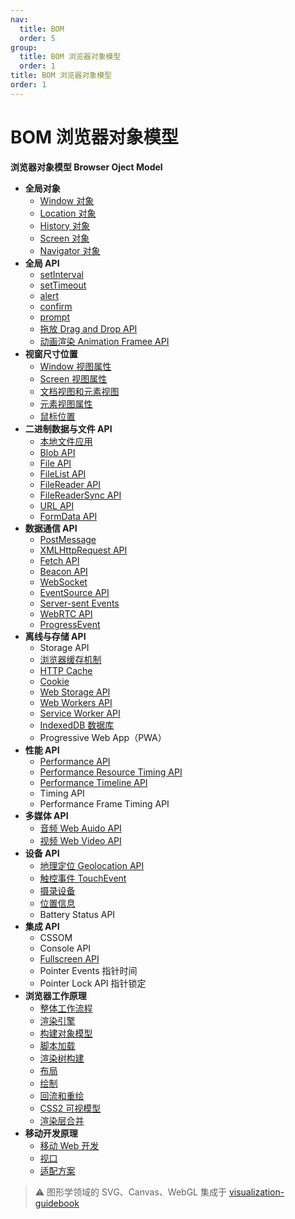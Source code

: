 ```yaml
---
nav:
  title: BOM
  order: 5
group:
  title: BOM 浏览器对象模型
  order: 1
title: BOM 浏览器对象模型
order: 1
---
```


# BOM 浏览器对象模型

**浏览器对象模型 Browser Oject Model**

- **全局对象**
  - [Window 对象](/browser-object-model/window/window)
  - [Location 对象](/browser-object-model/window/location)
  - [History 对象](/browser-object-model/window/history)
  - [Screen 对象](/browser-object-model/window/screen)
  - [Navigator 对象](/browser-object-model/window/navigator)
- **全局 API**
  - [setInterval](/browser-object-model/web-event/set-interval)
  - [setTimeout](/browser-object-model/web-event/set-time-out)
  - [alert](/browser-object-model/web-event/alert)
  - [confirm](/browser-object-model/web-event/confirm)
  - [prompt](/browser-object-model/web-event/prompt)
  - [拖放 Drag and Drop API](/browser-object-model/web-event/drag-and-drop-api)
  - [动画渲染 Animation Framee API](/browser-object-model/web-event/request-animation-frame)
- **视窗尺寸位置**
  - [Window 视图属性](/browser-object-model/window-position/window-view-properties)
  - [Screen 视图属性](/browser-object-model/window-position/screen-view-properties)
  - [文档视图和元素视图](/browser-object-model/window-position/document-view-and-element-view)
  - [元素视图属性](/browser-object-model/window-position/element-view-properties)
  - [鼠标位置](/browser-object-model/window-position/mouse-position)
- **二进制数据与文件 API**
  - [本地文件应用](/browser-object-model/binary-data-and-files/local-files-application)
  - [Blob API](/browser-object-model/binary-data-and-files/blob)
  - [File API](/browser-object-model/binary-data-and-files/file)
  - [FileList API](/browser-object-model/binary-data-and-files/file-list)
  - [FileReader API](/browser-object-model/binary-data-and-files/file-reader)
  - [FileReaderSync API](/browser-object-model/binary-data-and-files/file-reader-sync)
  - [URL API](/browser-object-model/binary-data-and-files/url)
  - [FormData API](/browser-object-model/binary-data-and-files/form-data)
- **数据通信 API**
  - [PostMessage](/browser-object-model/connectivity/post-message)
  - [XMLHttpRequest API](/browser-object-model/connectivity/xmlhttprequest)
  - [Fetch API](/browser-object-model/connectivity/fetch)
  - [Beacon API](/browser-object-model/connectivity/beacon)
  - [WebSocket](/browser-object-model/connectivity/web-socket)
  - [EventSource API](/browser-object-model/connectivity/event-source)
  - [Server-sent Events](/browser-object-model/connectivity/server-sent-events)
  - [WebRTC API](/browser-object-model/connectivity/web-real-time-communication)
  - [ProgressEvent](/browser-object-model/connectivity/progress-event)
- **离线与存储 API**
  - Storage API
  - [浏览器缓存机制](/browser-object-model/offline-and-storage/web-cache)
  - [HTTP Cache](/browser-object-model/offline-and-storage/http-cache)
  - [Cookie](/browser-object-model/offline-and-storage/cookie)
  - [Web Storage API](/browser-object-model/offline-and-storage/web-storage)
  - [Web Workers API](/browser-object-model/offline-and-storage/web-workers)
  - [Service Worker API](/browser-object-model/offline-and-storage/service-worker)
  - [IndexedDB 数据库](/browser-object-model/offline-and-storage/indexedDB)
  - Progressive Web App（PWA）
- **性能 API**
  - [Performance API](/browser-object-model/performance/performance)
  - [Performance Resource Timing API](/browser-object-model/performance/performance-resource-timing)
  - [Performance Timeline API](/browser-object-model/performance/performance-timeline)
  - Timing API
  - Performance Frame Timing API
- **多媒体 API**
  - [音频 Web Auido API](/browser-object-model/multimedia/audio)
  - [视频 Web Video API](/browser-object-model/multimedia/video)
- **设备 API**
  - [地理定位 Geolocation API](/browser-object-model/device/geolocation)
  - [触控事件 TouchEvent](/browser-object-model/device/touch-event)
  - [摄录设备](/browser-object-model/device/camera)
  - [位置信息](/browser-object-model/device/position)
  - Battery Status API
- **集成 API**
  - CSSOM
  - Console API
  - [Fullscreen API](/browser-object-model/integration/full-screen)
  - Pointer Events 指针时间
  - Pointer Lock API 指针锁定
- **浏览器工作原理**
  - [整体工作流程](/browser-object-model/browser-working-principle/workflow)
  - [渲染引擎](/browser-object-model/browser-working-principle/the-rendering-engine)
  - [构建对象模型](/browser-object-model/browser-working-principle/constructing-the-object-model)
  - [脚本加载](/browser-object-model/browser-working-principle/script-loads)
  - [渲染树构建](/browser-object-model/browser-working-principle/render-tree-construction)
  - [布局](/browser-object-model/browser-working-principle/layout)
  - [绘制](/browser-object-model/browser-working-principle/painting)
  - [回流和重绘](/browser-object-model/browser-working-principle/reflow-and-repaint)
  - [CSS2 可视模型](/browser-object-model/browser-working-principle/css2-visual-module)
  - [渲染层合并](/browser-object-model/browser-working-principle/composite)
- **移动开发原理**
  - [移动 Web 开发](/browser-object-model/wireless-development/mobile-web-development)
  - [视口](/browser-object-model/wireless-development/viewport)
  - [适配方案](/browser-object-model/wireless-development/adaptation)

> ⚠️ 图形学领域的 SVG、Canvas、WebGL 集成于 [visualization-guidebook](https://tsejx.github.io/visualization-guidebook)
